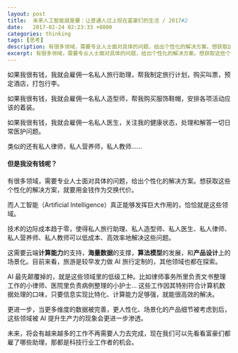 ```yaml
---
layout: post
title:  未来人工智能就是要：让普通人过上现在富豪们的生活 / 2017#2
date:   2017-02-24 02:23:33 +0800
categories: thinking
tags: [思考]
description: 有很多领域，需要专业人士面对具体的问题，给出个性化的解决方案。想获取这些个性化的解决方案，就要用金钱作为交换代价。而人工智能（Artificial Intelligence）真正能够发挥巨大作用的，恰恰就是这些领域。
excerpt: 有很多领域，需要专业人士面对具体的问题，给出个性化的解决方案。想获取这些个性化的解决方案，就要用金钱作为交换代价。而人工智能（Artificial Intelligence）真正能够发挥巨大作用的，恰恰就是这些领域 ……
---
```


如果我很有钱，我就会雇佣一名私人旅行助理，帮我制定旅行计划，购买叫票，预定酒店，打包行李。

如果我很有钱，我就会雇佣一名私人造型师，帮我购买服饰鞋帽，安排各项活动应该的着装。

如果我很有钱，我就会雇佣一名私人医生，关注我的健康状态，处理和解答一切日常医护问题。

类似的还有私人律师，私人营养师，私人教师......

#### 但是我没有钱呢？

有很多领域，需要专业人士面对具体的问题，给出个性化的解决方案。想获取这些个性化的解决方案，就要用金钱作为交换代价。

而人工智能（Artificial Intelligence）真正能够发挥巨大作用的，恰恰就是这些领域。

技术的边际成本趋于零，使得私人旅行助理、私人造型师、私人医生、私人律师、私人营养师、私人教师可以低成本、高效率地解决这些问题。

这需要云端**计算能力**的支持，**海量数据**的支撑，**算法模型**的发展，和**产品设计**上的场景化。目前来看，旅游是较早发力做 AI 旅行定制的，其他领域也都在探索。

AI 最先颠覆掉的，就是这些领域里的低级工种。比如律师事务所里负责文书整理工作的小律师、医院里负责病例整理的小护士... 这些工作因其特别符合计算机数据处理的口味，只要信息实现比特化、计算能力足够强，就能很高效的解决。

更进一步，当更多维度的数据被完善，更人性化、场景化的产品细节被考虑到后，这些领域被 AI 提升生产力的现象会更进一步渗透。

未来，将会有越来越多的工作不再需要人力去完成，现在我们可以先看看富豪们都雇了哪些助理，那都是科技行业工作者的机会。